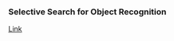 ### Selective Search for Object Recognition 

[Link](https://github.com/dldnxks12/Paper-Notion/blob/ef23e1bfabb1cb3a0487a04854fd0959cab46c4f/Paper%20review/Image/Selective%20Search/README.md)
